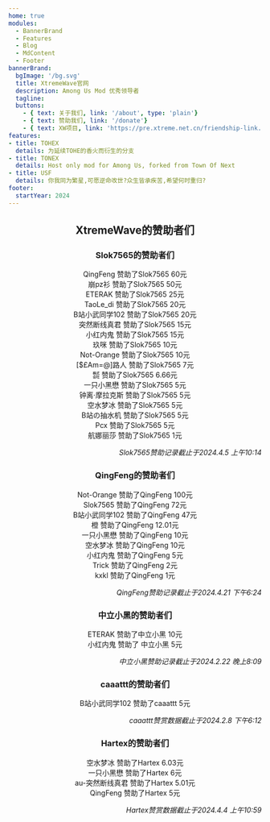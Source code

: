```yaml
---
home: true
modules:
  - BannerBrand
  - Features
  - Blog
  - MdContent
  - Footer
bannerBrand:
  bgImage: '/bg.svg'
  title: XtremeWave官网
  description: Among Us Mod 优秀领导者
  tagline: 
  buttons:
    - { text: 关于我们, link: '/about', type: 'plain'}
    - { text: 赞助我们, link: '/donate'}
    - { text: XW项目, link: 'https://pre.xtreme.net.cn/friendship-link.html', type: 'plain'}
features:
- title: TOHEX
  details: 为延续TOHE的香火而衍生的分支
- title: TONEX
  details: Host only mod for Among Us, forked from Town Of Next
- title: USF
  details: 你我同为繁星,可愿逆命改世?众生皆承疾苦,希望何时重归?
footer: 
  startYear: 2024
---
```

<div align="center">

## XtremeWave的赞助者们
### Slok7565的赞助者们
QingFeng 赞助了Slok7565 60元<br>
崩pz衫 赞助了Slok7565 50元<br>
ETERAK 赞助了Slok7565 25元<br>
TaoLe_di 赞助了Slok7565 20元<br>
B站小武同学102 赞助了Slok7565 20元<br>
突然断线真君 赞助了Slok7565 15元<br>
小红内鬼 赞助了Slok7565 15元<br>
玖咪 赞助了Slok7565 10元<br>
Not-Orange 赞助了Slok7565 10元<br>
[$£Am=@]路人 赞助了Slok7565 7元<br>
㍿ 赞助了Slok7565 6.66元<br>
一只小黑懋 赞助了Slok7565 5元<br>
钟离·摩拉克斯 赞助了Slok7565 5元<br>
空水梦冰 赞助了Slok7565 5元<br>
B站の抽水机 赞助了Slok7565 5元<br>
Pcx 赞助了Slok7565 5元<br>
航娜丽莎 赞助了Slok7565 1元

<div align="right">

*Slok7565赞助记录截止于2024.4.5 上午10:14*

</div>

### QingFeng的赞助者们
Not-Orange 赞助了QingFeng 100元<br>
Slok7565 赞助了QingFeng 72元<br>
B站小武同学102 赞助了QingFeng 47元<br>
橙 赞助了QingFeng 12.01元<br>
一只小黑懋 赞助了QingFeng 10元<br>
空水梦冰 赞助了QingFeng 10元<br>
小红内鬼 赞助了QingFeng 5元<br>
Trick 赞助了QingFeng 2元<br>
kxkl 赞助了QingFeng 1元

<div align="right">

*QingFeng赞助记录截止于2024.4.21 下午6:24*

</div>

### 中立小黑的赞助者们
ETERAK 赞助了中立小黑 10元<br>
小红内鬼 赞助了 中立小黑 5元

<div align="right">

*中立小黑赞助记录截止于2024.2.22 晚上8:09*

</div>

### caaattt的赞助者们
B站小武同学102 赞助了caaattt 5元

<div align="right">

*caaattt赞赏数据截止于2024.2.8 下午6:12*

</div>

### Hartex的赞助者们
空水梦冰 赞助了Hartex 6.03元<br>
一只小黑懋 赞助了Hartex 6元<br>
au-突然断线真君 赞助了Hartex 5.01元<br>
QingFeng 赞助了Hartex 5元

<div align="right">

*Hartex赞赏数据截止于2024.4.4 上午10:59*

</div>
</div>